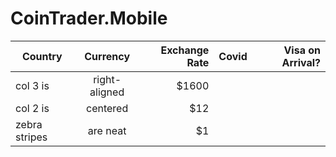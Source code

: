 # CoinTrader.Mobile

<table role="table">
<thead>
  <tr>
    <th>Country</th>
    <th align="center">Currency</th>
    <th align="right">Exchange Rate</th>
    <th align="right">Covid</th>
    <th align="right">Visa on Arrival?</th>
  </tr>
</thead>
<tbody>
  <tr>
    <td>col 3 is</td>
    <td align="center">right-aligned</td>
    <td align="right">$1600</td>
  </tr>
  <tr>
    <td>col 2 is</td>
    <td align="center">centered</td>
    <td align="right">$12</td>
  </tr>
  <tr>
    <td>zebra stripes</td>
    <td align="center">are neat</td>
    <td align="right">$1</td>
  </tr>
</tbody>
</table>
